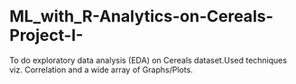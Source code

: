 # ML_with_R-Analytics-on-Cereals-Project-I-
To do exploratory data analysis (EDA) on Cereals dataset.Used techniques viz. Correlation and a wide array of Graphs/Plots.
